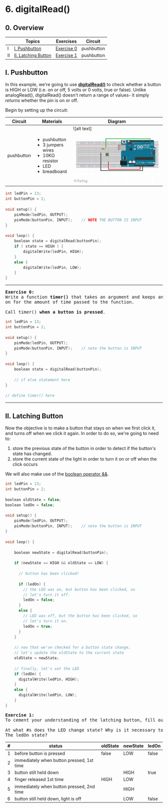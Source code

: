 # 6. digitalRead()

## 0. Overview

|  | Topics | Exercises | Circuit |
| --- | --- | --- | --- |
| I | [I. Pushbutton](#i-pushbutton) | [Exercise 0](#ex0) | pushbutton |
| II | [II. Latching Button](#ii-latching-button) | [Exercise 1](#ex1) | pushbutton |


## I. Pushbutton
In this example, we're going to use [**digitalRead()**](https://www.arduino.cc/en/Reference/DigitalRead) to check whether a button is HIGH or LOW (i.e. on or off, 5 volts or 0 volts, true or false). Unlike analogRead(), digitalRead() doesn't return a range of values- it simply *returns* whether the pin is on or off.

Begin by setting up the circuit:

| Circuit | Materials | Diagram |
| --- | --- | --- |
| pushbutton | <ul><li>pushbutton</li><li>3 jumpers wires</li><li>10KΩ resistor</li><li>LED</li><li>breadboard</li></ul> | ![alt text]![alt text](../images/pushb.png) |


```c++
int ledPin = 13;
int buttonPin = 2;

void setup() {
    pinMode(ledPin, OUTPUT);
    pinMode(buttonPin, INPUT);    // NOTE THE BUTTON IS INPUT
}

void loop() {
    boolean state = digitalRead(buttonPin);
    if ( state == HIGH ) {
        digitalWrite(ledPin, HIGH);
    }
    else {
        digitalWrite(ledPin, LOW);
    }
}
```

---

<a name="ex0"></a>
<pre>
<b>Exercise 0:</b>
Write a function <b>timer()</b> that takes an argument and keeps an LED
on for the amount of time passed to the function.

Call timer() <b>when a button is pressed</b>.
</pre>

```c++
int ledPin = 13;
int buttonPin = 2;

void setup() {
    pinMode(ledPin, OUTPUT);
    pinMode(buttonPin, INPUT);    // note the button is INPUT
}

void loop() {
    boolean state = digitalRead(buttonPin);

    // if else statement here
}

// define timer() here
```

---

## II. Latching Button

Now the objective is to make a button that stays on when we first click it, and turns off when we click it again. In order to do so, we're going to need to:
1. store the previous state of the button in order to detect if the button's state has changed.
2. store the current state of the light in order to turn it on or off when the click occurs

We will also make use of the [boolean operator &&](https://www.arduino.cc/en/Reference/Boolean).

```c++
int ledPin = 13;
int buttonPin = 2;

boolean oldState = false;
boolean ledOn = false;

void setup() {
    pinMode(ledPin, OUTPUT);
    pinMode(buttonPin, INPUT);    // note the button is INPUT
}

void loop() {

    boolean newState = digitalRead(buttonPin);

    if (newState == HIGH && oldState == LOW) {

      // button has been clicked!

      if (ledOn) {
        // the LED was on, but button has been clicked, so
        // let's turn it off.
        ledOn = false;
      }
      else {
        // LED was off, but the button has been clicked, so
        // let's turn it on.
        ledOn = true;
      }
    }

    // now that we've checked for a button state change,
    // let's update the oldState to the current state
    oldState = newState;

    // finally, let's set the LED
    if (ledOn) {
      digitalWrite(ledPin, HIGH);
    }
    else {
      digitalWrite(ledPin, LOW);
    }
}
```

<a name="ex1"></a>
<pre>
<b>Exercise 1:</b>
To cement your understanding of the latching button, fill out the table below.

At what #s does the LED change state? Why is it necessary to save the oldState?
The ledOn state?
</pre>

| # | status | oldState | newState | ledOn |
| --- | ---- | ---- | ---- | ---- |
| 1 | before button is pressed | false | LOW | false |
| 2 | immediately when button pressed, 1st time |  |  |  |
| 3 | button still held down |  | HIGH | true |
| 4 | finger released 1st time | HIGH | LOW |  |
| 5 | immediately when button pressed, 2nd time |  | HIGH |  |
| 6 | button still held down, light is off | | LOW | false |
